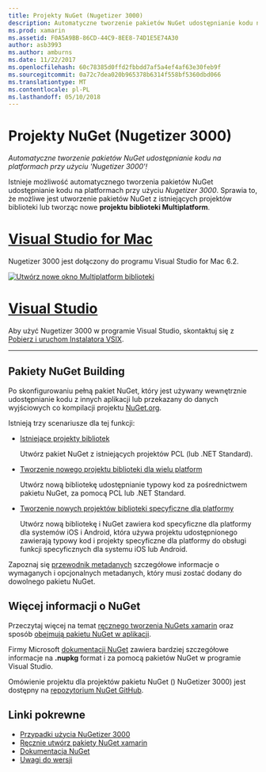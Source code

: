 ```yaml
---
title: Projekty NuGet (Nugetizer 3000)
description: Automatyczne tworzenie pakietów NuGet udostępnianie kodu na platformach przy użyciu 'Nugetizer 3000'!
ms.prod: xamarin
ms.assetid: F0A5A9BB-86CD-44C9-8EE8-74D1E5E74A30
author: asb3993
ms.author: amburns
ms.date: 11/22/2017
ms.openlocfilehash: 60c78385d0ffd2fbbdd7af5a4ef4af63e30feb9f
ms.sourcegitcommit: 0a72c7dea020b965378b6314f558bf5360dbd066
ms.translationtype: MT
ms.contentlocale: pl-PL
ms.lasthandoff: 05/10/2018
---
```

# <a name="nuget-projects-nugetizer-3000"></a>Projekty NuGet (Nugetizer 3000)

_Automatyczne tworzenie pakietów NuGet udostępnianie kodu na platformach przy użyciu 'Nugetizer 3000'!_

Istnieje możliwość automatycznego tworzenia pakietów NuGet udostępnianie kodu na platformach przy użyciu _Nugetizer 3000_. Sprawia to, że możliwe jest utworzenie pakietów NuGet z istniejących projektów biblioteki lub tworząc nowe **projektu biblioteki Multiplatform**.

# <a name="visual-studio-for-mactabvsmac"></a>[Visual Studio for Mac](#tab/vsmac)

Nugetizer 3000 jest dołączony do programu Visual Studio for Mac 6.2.

[![](images/mulitplatform-library-sml.png "Utwórz nowe okno Multiplatform biblioteki")](images/mulitplatform-library.png#lightbox)

# <a name="visual-studiotabvswin"></a>[Visual Studio](#tab/vswin)

Aby użyć Nugetizer 3000 w programie Visual Studio, skontaktuj się z [Pobierz i uruchom Instalatora VSIX](http://bit.ly/nugetizer-2017).

-----

## <a name="building-nuget-packages"></a>Pakiety NuGet Building

Po skonfigurowaniu pełną pakiet NuGet, który jest używany wewnętrznie udostępnianie kodu z innych aplikacji lub przekazany do danych wyjściowych co kompilacji projektu [NuGet.org](https://www.nuget.org).

Istnieją trzy scenariusze dla tej funkcji:

- [Istniejące projekty bibliotek](existing-library.md)

  Utwórz pakiet NuGet z istniejących projektów PCL (lub .NET Standard).

- [Tworzenie nowego projektu biblioteki dla wielu platform](single-codebase.md)

  Utwórz nową bibliotekę udostępnianie typowy kod za pośrednictwem pakietu NuGet, za pomocą PCL lub .NET Standard.

- [Tworzenie nowych projektów biblioteki specyficzne dla platformy](platform-specific.md)

  Utwórz nową bibliotekę i NuGet zawiera kod specyficzne dla platformy dla systemów iOS i Android, która używa projektu udostępnionego zawierają typowy kod i projekty specyficzne dla platformy do obsługi funkcji specyficznych dla systemu iOS lub Android.

Zapoznaj się [przewodnik metadanych](metadata.md) szczegółowe informacje o wymaganych i opcjonalnych metadanych, który musi zostać dodany do dowolnego pakietu NuGet.


## <a name="further-nuget-information"></a>Więcej informacji o NuGet

Przeczytaj więcej na temat [ręcznego tworzenia NuGets xamarin](~/cross-platform/app-fundamentals/nuget-manual.md) oraz sposób [obejmują pakietu NuGet w aplikacji](https://docs.microsoft.com/visualstudio/mac/nuget-walkthrough).

Firmy Microsoft [dokumentacji NuGet](https://docs.microsoft.com/nuget/) zawiera bardziej szczegółowe informacje na **.nupkg** format i za pomocą pakietów NuGet w programie Visual Studio.

Omówienie projektu dla projektów pakietu NuGet () NuGetizer 3000) jest dostępny na [repozytorium NuGet GitHub](https://github.com/NuGet/Home/wiki/NuGetizer-3000).


## <a name="related-links"></a>Linki pokrewne

- [Przypadki użycia NuGetizer 3000](https://github.com/NuGet/Home/wiki/NuGetizer-Core-Scenarios)
- [Ręcznie utwórz pakiety NuGet xamarin](~/cross-platform/app-fundamentals/nuget-manual.md)
- [Dokumentacja NuGet](https://docs.microsoft.com/nuget/)
- [Uwagi do wersji](https://developer.xamarin.com/releases/studio/xamarin.studio_6.2/xamarin.studio_6.2/#NuGetizer_3000)
